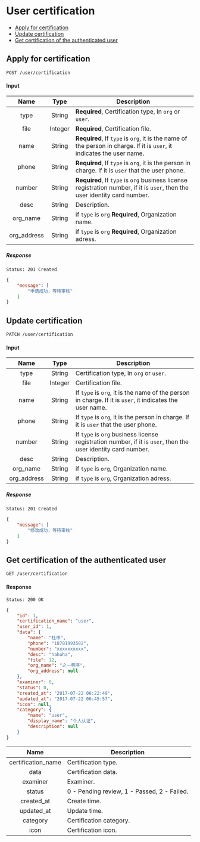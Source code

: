 # User certification

- [Apply for certification](#apply-for-certification)
- [Update certification](#update-certification)
- [Get certification of the authenticated user](#get-certification-of-the-authenticated-user)

## Apply for certification

```
POST /user/certification
```

#### Input

| Name | Type | Description |
|:----:|:----:|----|
| type | String | **Required**, Certification type, In `org` or `user`. |
| file | Integer | **Required**, Certification file. |
| name | String | **Required**, If `type` is `org`, it is the name of the person in charge. If it is `user`, it indicates the user name. |
| phone | String | **Required**, If `type` is `org`, it is the person in charge. If it is `user` that the user phone. |
| number | String | **Required**, If `type` is `org` business license registration number, if it is `user`, then the user identity card number. |
| desc | String | Description. |
| org_name | String | if `type` is `org` **Required**, Organization name. |
| org_address | String | if `type` is `org` **Required**, Organization adress. |

##### Response

```
Status: 201 Created
```
```json
{
    "message": [
        "申请成功，等待审核"
    ]
}
```

## Update certification

```
PATCH /user/certification
```

#### Input

| Name | Type | Description |
|:----:|:----:|----|
| type | String | Certification type, In `org` or `user`. |
| file | Integer | Certification file. |
| name | String | If `type` is `org`, it is the name of the person in charge. If it is `user`, it indicates the user name. |
| phone | String | If `type` is `org`, it is the person in charge. If it is `user` that the user phone. |
| number | String | If `type` is `org` business license registration number, if it is `user`, then the user identity card number. |
| desc | String | Description. |
| org_name | String | if `type` is `org`, Organization name. |
| org_address | String | if `type` is `org`, Organization adress. |

##### Response

```
Status: 201 Created
```
```json
{
    "message": [
        "修改成功，等待审核"
    ]
}
```

## Get certification of the authenticated user

```
GET /user/certification
```

#### Response

```
Status: 200 OK
```
```json
{
    "id": 1,
    "certification_name": "user",
    "user_id": 1,
    "data": {
        "name": "杜伟",
        "phone": "18781993582",
        "number": "xxxxxxxxxx",
        "desc": "hahaha",
        "file": 12,
        "org_name": "之一程序",
        "org_address": null
    },
    "examiner": 0,
    "status": 0,
    "created_at": "2017-07-22 06:22:49",
    "updated_at": "2017-07-22 06:45:57",
    "icon": null,
    "category": {
        "name": "user",
        "display_name": "个人认证",
        "description": null
    }
}
```
| Name | Description |
|:----:|----|
| certification_name | Certification type. |
| data | Certification data. |
| examiner | Examiner. |
| status | 0 - Pending review, 1 - Passed, 2 - Failed. |
| created_at | Create time. |
| updated_at | Update time. |
| category | Certification category. |
| icon | Certification icon. |
